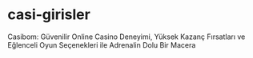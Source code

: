 # casi-girisler
Casibom: Güvenilir Online Casino Deneyimi, Yüksek Kazanç Fırsatları ve Eğlenceli Oyun Seçenekleri ile Adrenalin Dolu Bir Macera
